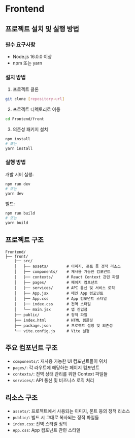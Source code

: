 # Frontend

## 프로젝트 설치 및 실행 방법

### 필수 요구사항
- Node.js 16.0.0 이상
- npm 또는 yarn

### 설치 방법

1. 프로젝트 클론
```bash
git clone [repository-url]
```

2. 프로젝트 디렉토리로 이동
```bash
cd Frontend/front
```

3. 의존성 패키지 설치
```bash
npm install
# 또는
yarn install
```

### 실행 방법

개발 서버 실행:
```bash
npm run dev
# 또는
yarn dev
```

빌드:
```bash
npm run build
# 또는
yarn build
```

## 프로젝트 구조

```
Frontend/
├── front/
    ├── src/
    │   ├── assets/        # 이미지, 폰트 등 정적 리소스
    │   ├── components/    # 재사용 가능한 컴포넌트
    │   ├── contexts/      # React Context 관련 파일
    │   ├── pages/         # 페이지 컴포넌트
    │   ├── services/      # API 통신 및 서비스 로직
    │   ├── App.jsx        # 메인 App 컴포넌트
    │   ├── App.css        # App 컴포넌트 스타일
    │   ├── index.css      # 전역 스타일
    │   └── main.jsx       # 앱 진입점
    ├── public/            # 정적 파일
    ├── index.html         # HTML 템플릿
    ├── package.json       # 프로젝트 설정 및 의존성
    └── vite.config.js     # Vite 설정
```

## 주요 컴포넌트 구조

- `components/`: 재사용 가능한 UI 컴포넌트들이 위치
- `pages/`: 각 라우트에 해당하는 페이지 컴포넌트
- `contexts/`: 전역 상태 관리를 위한 Context 파일들
- `services/`: API 통신 및 비즈니스 로직 처리

## 리소스 구조

- `assets/`: 프로젝트에서 사용되는 이미지, 폰트 등의 정적 리소스
- `public/`: 빌드 시 그대로 복사되는 정적 파일들
- `index.css`: 전역 스타일 정의
- `App.css`: App 컴포넌트 관련 스타일
